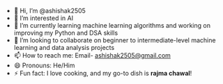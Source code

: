 - 👋 Hi, I’m @ashishak2505
- 👀 I’m interested in AI
- 🌱 I’m currently learning machine learning algorithms and working on improving my Python and DSA skills 
- 💞️ I’m looking to collaborate on beginner to intermediate-level machine learning and data analysis projects 
- 📫 How to reach me: Email- ashishak2505@gmail.com
- 😄 Pronouns: He/Him
- ⚡ Fun fact: I love cooking, and my go-to dish is **rajma chawal**!
<!---
ashishak2505/ashishak2505 is a ✨ special ✨ repository because its `README.md` (this file) appears on your GitHub profile.
You can click the Preview link to take a look at your changes.
--->
